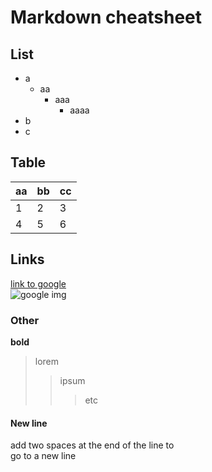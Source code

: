 # Markdown cheatsheet

## List
- a
  - aa
    - aaa
      - aaaa
- b
- c

## Table
| aa | bb  | cc |  
|----|-----|---|  
| 1 | 2 | 3 |  
| 4 | 5 | 6 |

## Links
[link to google](https://google.com)  
![google img](https://www.google.com/images/branding/googlelogo/1x/googlelogo_color_272x92dp.png)

### Other
[//]: #"comment"
[comment]: <> (comment)

**bold**

> lorem
>> ipsum
>>> etc

#### New line
add two spaces at the end of the line to    
go to a new line